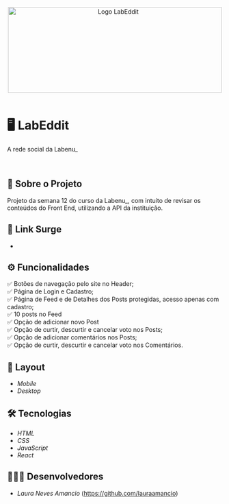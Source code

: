 <div align="center">
<img src={./assets/logo.png} alt="Logo LabEddit" width="500px" height="200px"/>
</div> <br/>

# 🖥️ LabEddit

A rede social da Labenu_

<br/>

## :page_facing_up: Sobre o Projeto
Projeto da semana 12 do curso da Labenu_, com intuito de revisar os conteúdos do Front End, utilizando a API da instituição. 
<br/>

## :link: Link Surge 
- 

## ⚙️ Funcionalidades
✅ Botões de navegação pelo site no Header; <br/>
✅ Página de Login e Cadastro; <br/>
✅ Página de Feed e de Detalhes dos Posts protegidas, acesso apenas com cadastro; <br/>
✅ 10 posts no Feed <br/>
✅ Opção de adicionar novo Post <br/>
✅ Opção de curtir, descurtir e cancelar voto nos Posts; <br/>
✅ Opção de adicionar comentários nos Posts; <br/>
✅ Opção de curtir, descurtir e cancelar voto nos Comentários.

## 🎨 Layout
- *Mobile*
- *Desktop*

## 🛠 Tecnologias
- *HTML*
- *CSS*
- *JavaScript*
- *React*

## 👨🏻‍💻 Desenvolvedores
- *Laura Neves Amancio* (https://github.com/lauraamancio)  <br>